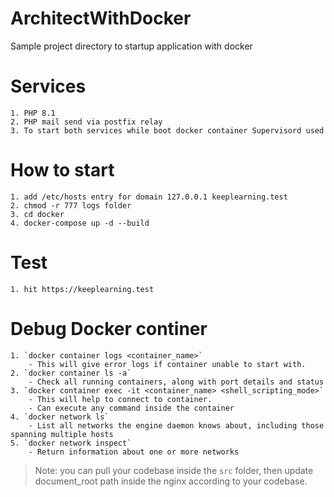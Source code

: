 # ArchitectWithDocker
Sample project directory to startup application with docker
# Services
    1. PHP 8.1
    2. PHP mail send via postfix relay
    3. To start both services while boot docker container Supervisord used
# How to start
    1. add /etc/hosts entry for domain 127.0.0.1 keeplearning.test
    2. chmod -r 777 logs folder
    3. cd docker
    4. docker-compose up -d --build
# Test
    1. hit https://keeplearning.test
# Debug Docker continer
    1. `docker container logs <container_name>`
        - This will give error logs if container unable to start with.
    2. `docker container ls -a`
        - Check all running containers, along with port details and status
    3. `docker container exec -it <container_name> <shell_scripting_mode>`
        - This will help to connect to container.
        - Can execute any command inside the container
    4. `docker network ls`
        - List all networks the engine daemon knows about, including those spanning multiple hosts
    5. `docker network inspect`
        - Return information about one or more networks
> Note: you can pull your codebase inside the `src` folder, then update document_root path inside the nginx according to your codebase.